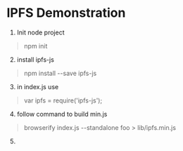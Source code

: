 # IPFS Demonstration

1) Init node project 
> npm init

2) install ipfs-js
> npm install --save ipfs-js

3) in index.js
use 
> var ipfs = require('ipfs-js');

4) follow command to build min.js
> browserify index.js --standalone foo > lib/ipfs.min.js

5) 
